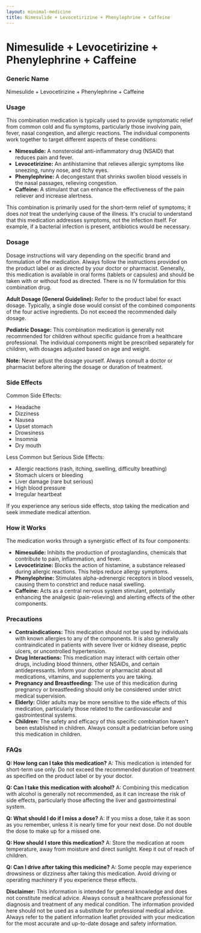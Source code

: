 ```yaml
---
layout: minimal-medicine
title: Nimesulide + Levocetirizine + Phenylephrine + Caffeine
---
```


# Nimesulide + Levocetirizine + Phenylephrine + Caffeine
### Generic Name
Nimesulide + Levocetirizine + Phenylephrine + Caffeine


### Usage

This combination medication is typically used to provide symptomatic relief from common cold and flu symptoms, particularly those involving pain, fever, nasal congestion, and allergic reactions.  The individual components work together to target different aspects of these conditions:

* **Nimesulide:** A nonsteroidal anti-inflammatory drug (NSAID) that reduces pain and fever.
* **Levocetirizine:** An antihistamine that relieves allergic symptoms like sneezing, runny nose, and itchy eyes.
* **Phenylephrine:** A decongestant that shrinks swollen blood vessels in the nasal passages, relieving congestion.
* **Caffeine:**  A stimulant that can enhance the effectiveness of the pain reliever and increase alertness.


This combination is primarily used for the short-term relief of symptoms; it does *not* treat the underlying cause of the illness.  It's crucial to understand that this medication addresses symptoms, not the infection itself.  For example, if a bacterial infection is present, antibiotics would be necessary.


### Dosage

Dosage instructions will vary depending on the specific brand and formulation of the medication. Always follow the instructions provided on the product label or as directed by your doctor or pharmacist.  Generally, this medication is available in oral forms (tablets or capsules) and should be taken with or without food as directed.  There is no IV formulation for this combination drug.

**Adult Dosage (General Guideline):**  Refer to the product label for exact dosage.  Typically, a single dose would consist of the combined components of the four active ingredients.  Do not exceed the recommended daily dosage.

**Pediatric Dosage:** This combination medication is generally not recommended for children without specific guidance from a healthcare professional.  The individual components might be prescribed separately for children, with dosages adjusted based on age and weight.

**Note:**  Never adjust the dosage yourself. Always consult a doctor or pharmacist before altering the dosage or duration of treatment.


### Side Effects

Common Side Effects:

* Headache
* Dizziness
* Nausea
* Upset stomach
* Drowsiness
* Insomnia
* Dry mouth


Less Common but Serious Side Effects:

* Allergic reactions (rash, itching, swelling, difficulty breathing)
* Stomach ulcers or bleeding
* Liver damage (rare but serious)
* High blood pressure
* Irregular heartbeat


If you experience any serious side effects, stop taking the medication and seek immediate medical attention.


### How it Works

The medication works through a synergistic effect of its four components:

* **Nimesulide:** Inhibits the production of prostaglandins, chemicals that contribute to pain, inflammation, and fever.
* **Levocetirizine:** Blocks the action of histamine, a substance released during allergic reactions. This helps reduce allergy symptoms.
* **Phenylephrine:** Stimulates alpha-adrenergic receptors in blood vessels, causing them to constrict and reduce nasal swelling.
* **Caffeine:** Acts as a central nervous system stimulant, potentially enhancing the analgesic (pain-relieving) and alerting effects of the other components.



### Precautions

* **Contraindications:**  This medication should not be used by individuals with known allergies to any of the components.  It is also generally contraindicated in patients with severe liver or kidney disease, peptic ulcers, or uncontrolled hypertension.
* **Drug Interactions:**  This medication may interact with certain other drugs, including blood thinners, other NSAIDs, and certain antidepressants.  Inform your doctor or pharmacist about all medications, vitamins, and supplements you are taking.
* **Pregnancy and Breastfeeding:**  The use of this medication during pregnancy or breastfeeding should only be considered under strict medical supervision.
* **Elderly:**  Older adults may be more sensitive to the side effects of this medication, particularly those related to the cardiovascular and gastrointestinal systems.
* **Children:** The safety and efficacy of this specific combination haven't been established in children.  Always consult a pediatrician before using this medication in children.


### FAQs

**Q: How long can I take this medication?**
A: This medication is intended for short-term use only. Do not exceed the recommended duration of treatment as specified on the product label or by your doctor.

**Q: Can I take this medication with alcohol?**
A: Combining this medication with alcohol is generally not recommended, as it can increase the risk of side effects, particularly those affecting the liver and gastrointestinal system.

**Q: What should I do if I miss a dose?**
A: If you miss a dose, take it as soon as you remember, unless it is nearly time for your next dose.  Do not double the dose to make up for a missed one.

**Q: How should I store this medication?**
A: Store the medication at room temperature, away from moisture and direct sunlight. Keep it out of reach of children.

**Q: Can I drive after taking this medicine?**
A: Some people may experience drowsiness or dizziness after taking this medication. Avoid driving or operating machinery if you experience these effects.

**Disclaimer:**  This information is intended for general knowledge and does not constitute medical advice. Always consult a healthcare professional for diagnosis and treatment of any medical condition.  The information provided here should not be used as a substitute for professional medical advice.  Always refer to the patient information leaflet provided with your medication for the most accurate and up-to-date dosage and safety information.

